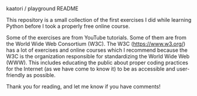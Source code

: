 kaatori / playground README

This repository is a small collection of the first exercises I did while learning Python before I took a properly free online course. 

Some of the exercises are from YouTube tutorials. Some of them are from the World Wide Web Consortium (W3C). The W3C (https://www.w3.org/) has a lot of exercises and online courses which I recommend because the W3C is the organization responsible for standardizing the World Wide Web (WWW). This includes educating the public about proper coding practices for the Internet (as we have come to know it) to be as accessible and user-friendly as possible. 

Thank you for reading, and let me know if you have comments!



